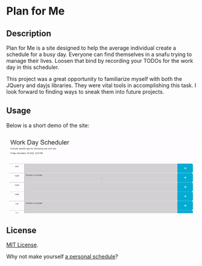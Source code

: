 # Plan for Me

## Description

Plan for Me is a site designed to help the average individual create a schedule for a busy day. Everyone can find themselves in a snafu trying to manage their lives. Loosen that bind by recording your TODOs for the work day in this scheduler. 

This project was a great opportunity to familiarize myself with both the JQuery and dayjs libraries. They were vital tools in accomplishing this task. I look forward to finding ways to sneak them into future projects.  

## Usage

Below is a short demo of the site: 

![A Short Demonstration of Plan for Me](./assets/images/plan-for-me-demo.gif)

## License

[MIT License](https://github.com/JPauldo/plan-for-me/blob/main/LICENSE).

Why not make yourself [a personal schedule](jpauldo.github.io/plan-for-me)? 
